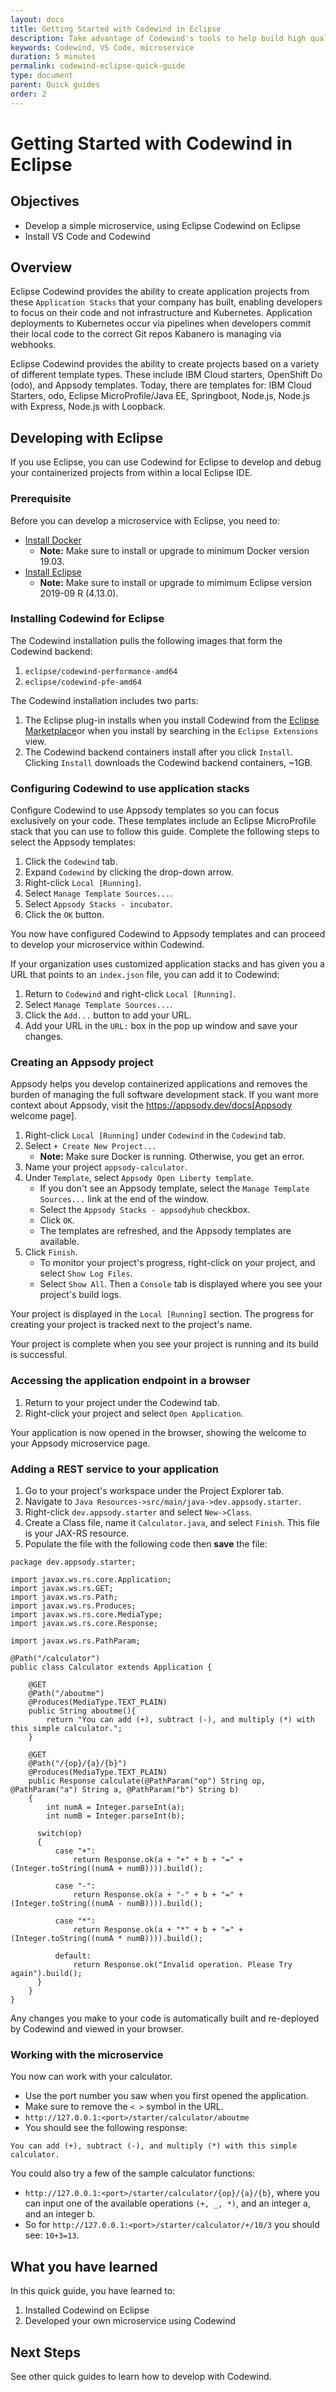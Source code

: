 ```yaml
---
layout: docs
title: Getting Started with Codewind in Eclipse
description: Take advantage of Codewind's tools to help build high quality cloud native applications regardless of which IDE or language you use.
keywords: Codewind, VS Code, microservice
duration: 5 minutes
permalink: codewind-eclipse-quick-guide
type: document
parent: Quick guides 
order: 2
---
```


# Getting Started with Codewind in Eclipse 

## Objectives
* Develop a simple microservice, using Eclipse Codewind on Eclipse
* Install VS Code and Codewind 

## Overview 
Eclipse Codewind provides the ability to create application projects from these `Application Stacks` that your company has built, enabling developers to focus on their code and not infrastructure and Kubernetes.  Application deployments to Kubernetes occur via pipelines when developers commit their local code to the correct Git repos Kabanero is managing via webhooks.    

Eclipse Codewind provides the ability to create projects based on a variety of different template types.  These include IBM Cloud starters, OpenShift Do (odo), and Appsody templates. Today, there are templates for: IBM Cloud Starters, odo, Eclipse MicroProfile/Java EE, Springboot, Node.js, Node.js with Express, Node.js with Loopback.

## Developing with Eclipse 
If you use Eclipse, you can use Codewind for Eclipse to develop and debug your containerized projects from within a local Eclipse IDE.

### Prerequisite
Before you can develop a microservice with Eclipse, you need to:

* [Install Docker](https://docs.docker.com/install/) 
    * **Note:** Make sure to install or upgrade to minimum Docker version 19.03. 
* [Install Eclipse](https://www.eclipse.org/downloads/packages/release/)
    * **Note:** Make sure to install or upgrade to mimimum Eclipse version 2019-09 R (4.13.0). 

### Installing Codewind for Eclipse
The Codewind installation pulls the following images that form the Codewind backend:

1. `eclipse/codewind-performance-amd64`
2. `eclipse/codewind-pfe-amd64`

The Codewind installation includes two parts:

1. The Eclipse plug-in installs when you install Codewind from the [Eclipse Marketplace](https://marketplace.eclipse.org/content/codewind)or when you install by searching in the `Eclipse Extensions` view.
2. The Codewind backend containers install after you click `Install`. Clicking `Install` downloads the Codewind backend containers, ~1GB. 

### Configuring Codewind to use application stacks
Configure Codewind to use Appsody templates so you can focus exclusively on your code. These templates include an Eclipse MicroProfile stack that you can use to follow this guide. Complete the following steps to select the Appsody templates:

1. Click the `Codewind` tab. 
2. Expand `Codewind` by clicking the drop-down arrow.
3. Right-click `Local [Running]`.
4. Select `Manage Template Sources...`. 
5. Select `Appsody Stacks - incubator`.
6. Click the `OK` button. 

You now have configured Codewind to Appsody templates and can proceed to develop your microservice within Codewind.

If your organization uses customized application stacks and has given you a URL that points to an `index.json` file, you can add it to Codewind: 

1. Return to  `Codewind` and right-click `Local [Running]`. 
2. Select `Manage Template Sources...`. 
3. Click the `Add...` button to add your URL.
4. Add your URL in the `URL:` box in the pop up window and save your changes. 

### Creating an Appsody project
Appsody helps you develop containerized applications and removes the burden of managing the full software development stack. If you want more context about Appsody, visit the https://appsody.dev/docs[Appsody welcome page]. 

1. Right-click `Local [Running]` under `Codewind` in the `Codewind` tab.
2. Select `+ Create New Project...`
    * **Note:** Make sure Docker is running. Otherwise, you get an error. 
3. Name your project `appsody-calculator`. 
4. Under `Template`, select `Appsody Open Liberty template`. 
    * If you don't see an Appsody template, select the `Manage Template Sources...` link at the end of the window.
    * Select the `Appsody Stacks - appsodyhub` checkbox. 
    * Click `OK`.
    * The templates are refreshed, and the Appsody templates are available. 
5. Click `Finish`.
    * To monitor your project's progress, right-click on your project, and select `Show Log Files`.
    * Select `Show All`. Then a `Console` tab is displayed where you see your project's build logs. 

Your project is displayed in the `Local [Running]` section. The progress for creating your project is tracked next to the project's name. 

Your project is complete when you see your project is running and its build is successful. 

### Accessing the application endpoint in a browser
1. Return to your project under the Codewind tab. 
2. Right-click your project and select `Open Application`. 

Your application is now opened in the browser, showing the welcome to your Appsody microservice page. 

### Adding a REST service to your application
1. Go to your project's workspace under the Project Explorer tab. 
2. Navigate to `Java Resources->src/main/java->dev.appsody.starter`. 
3. Right-click `dev.appsody.starter` and select `New->Class`.
4. Create a Class file, name it `Calculator.java`, and select `Finish`. This file is your JAX-RS resource. 
5. Populate the file with the following code then **save** the file: 

```
package dev.appsody.starter;

import javax.ws.rs.core.Application;
import javax.ws.rs.GET;
import javax.ws.rs.Path;
import javax.ws.rs.Produces;
import javax.ws.rs.core.MediaType;
import javax.ws.rs.core.Response;

import javax.ws.rs.PathParam;

@Path("/calculator")
public class Calculator extends Application {

    @GET
    @Path("/aboutme")
    @Produces(MediaType.TEXT_PLAIN)
    public String aboutme(){
        return "You can add (+), subtract (-), and multiply (*) with this simple calculator.";
    }

    @GET
    @Path("/{op}/{a}/{b}")
    @Produces(MediaType.TEXT_PLAIN)
    public Response calculate(@PathParam("op") String op, @PathParam("a") String a, @PathParam("b") String b)
    {
        int numA = Integer.parseInt(a);
        int numB = Integer.parseInt(b);

      switch(op)
      {
          case "+":
              return Response.ok(a + "+" + b + "=" + (Integer.toString((numA + numB)))).build();

          case "-":
              return Response.ok(a + "-" + b + "=" + (Integer.toString((numA - numB)))).build();

          case "*":
              return Response.ok(a + "*" + b + "=" + (Integer.toString((numA * numB)))).build();

          default:
              return Response.ok("Invalid operation. Please Try again").build();
      }
    }
}
```
Any changes you make to your code is automatically built and re-deployed by Codewind and viewed in your browser.

### Working with the microservice
You now can work with your calculator. 

* Use the port number you saw when you first opened the application.
* Make sure to remove the `< >` symbol in the URL. 
* `http://127.0.0.1:<port>/starter/calculator/aboutme` 
* You should see the following response:

```
You can add (+), subtract (-), and multiply (*) with this simple calculator.
```

You could also try a few of the sample calculator functions:

* `http://127.0.0.1:<port>/starter/calculator/{op}/{a}/{b}`, where you can input one of the available operations `(+, _, *)`, and an integer a, and an integer b.
* So for `http://127.0.0.1:<port>/starter/calculator/+/10/3` you should see: `10+3=13`. 

## What you have learned 
In this quick guide, you have learned to:
1. Installed Codewind on Eclipse
2. Developed your own microservice using Codewind

## Next Steps 
See other quick guides to learn how to develop with Codewind.